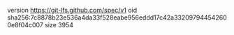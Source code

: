 version https://git-lfs.github.com/spec/v1
oid sha256:7c8878b23e536a4da33f528eabe956eddd17c42a332097944542600e8f04c007
size 3954
